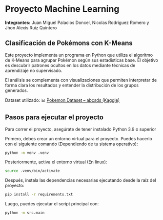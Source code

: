 # Proyecto Machine Learning

**Integrantes:** Juan Miguel Palacios Doncel, Nicolas Rodriguez Romero y Jhon Alexis Ruiz Quintero

## Clasificación de Pokémons con K-Means

Este proyecto implementa un programa en Python que utiliza el algoritmo de K-Means para agrupar Pokémon según sus estadísticas base. El objetivo es descubrir patrones ocultos en los datos mediante técnicas de aprendizaje no supervisado.

El análisis se complementa con visualizaciones que permiten interpretar de forma clara los resultados y entender la distribución de los grupos generados.

Dataset utilizado:
📊 [Pokemon Dataset – abcsds (Kaggle)](https://www.kaggle.com/datasets/abcsds/pokemon)

## Pasos para ejecutar el proyecto

Para correr el proyecto, asegúrate de tener instalado Python 3.9 o superior

Primero, debes crear un entorno virtual para el proyecto. Puedes hacerlo con el siguiente comando (Dependiendo de tu sistema operativo):

```bash
python -m venv .venv
```

Posteriormente, activa el entorno virtual (En linux):

```bash
source .venv/bin/activate
```

Después, instala las dependencias necesarias ejecutando desde la raíz del proyecto:

```bash
pip install -r requirements.txt
```

Luego, puedes ejecutar el script principal con:

```bash
python -m src.main
```
